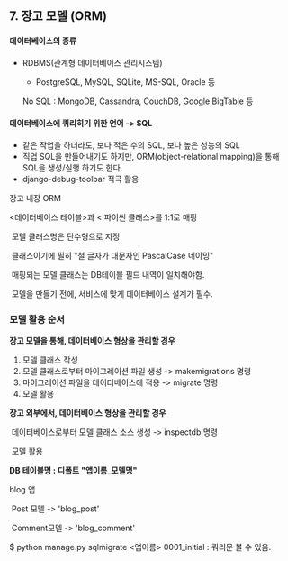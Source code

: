## 7. 장고 모델 (ORM)

#### 데이터베이스의 종류

- RDBMS(관계형 데이터베이스 관리시스템)

  - PostgreSQL, MySQL, SQLite, MS-SQL, Oracle 등

  No SQL : MongoDB, Cassandra, CouchDB, Google BigTable 등



#### 데이터베이스에 쿼리히기 위한 언어 -> SQL

- 같은 작업을 하더라도, 보다 적은 수의 SQL, 보다 높은 성능의 SQL
- 직업 SQL을 만들어내기도 하지만, ORM(object-relational mapping)을 통해 SQL을 생성/실행 하기도 한다.
- django-debug-toolbar 적극 활용



장고 내장 ORM

<데이터베이스 테이블>과 < 파이썬 클래스>를 1:1로 매핑

​	모델 클래스명은 단수형으로 지정

​		클래스이기에 필히 "철 글자가 대문자인 PascalCase 네이밍"

​	매핑되는 모델 클래스는 DB테이블 필드 내역이 일치해야함.

​	모델을 만들기 전에, 서비스에 맞게 데이터베이스 설계가 필수.



### 모델 활용 순서

**장고 모델을 통해, 데이터베이스 형상을 관리할 경우**

1. 모델 클래스 작성
2. 모델 클래스로부터 마이그레이션 파일 생성 -> makemigrations 명령
3. 마이그레이션 파일을 데이터베이스에 적용 -> migrate 명령
4. 모델 활용

**장고 외부에서, 데이터베이스 형상을 관리할 경우**

​	데이터베이스로부터 모델 클래스 소스 생성 -> inspectdb 명령

​	모델 활용



**DB 테이블명 : 디폴트 "앱이름_모델명"**

blog 앱

​	Post 모델 -> 'blog_post'

​	Comment모델 -> 'blog_comment'



$ python manage.py sqlmigrate <앱이름> 0001_initial :  쿼리문 볼 수 있음.